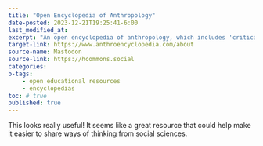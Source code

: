 ```yaml
---
title: "Open Encyclopedia of Anthropology"
date-posted: 2023-12-21T19:25:41-6:00
last_modified_at:   
excerpt: "An open encyclopedia of anthropology, which includes 'critical theory'-style terms!"  
target-link: https://www.anthroencyclopedia.com/about
source-name: Mastodon  
source-link: https://hcommons.social
categories:   
b-tags:
    - open educational resources  
    - encyclopedias  
toc: # true
published: true
---
```


This looks really useful! It seems like a great resource that could help make it easier to share ways of thinking from social sciences.